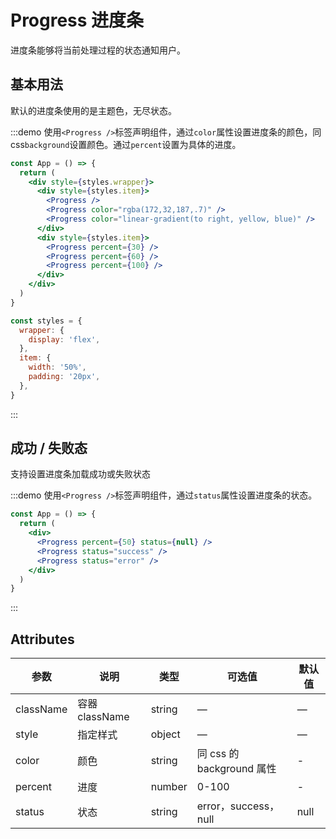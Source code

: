 # Progress 进度条

进度条能够将当前处理过程的状态通知用户。

## 基本用法

默认的进度条使用的是主题色，无尽状态。

:::demo 使用`<Progress />`标签声明组件，通过`color`属性设置进度条的颜色，同 css`background`设置颜色。通过`percent`设置为具体的进度。

```jsx
const App = () => {
  return (
    <div style={styles.wrapper}>
      <div style={styles.item}>
        <Progress />
        <Progress color="rgba(172,32,187,.7)" />
        <Progress color="linear-gradient(to right, yellow, blue)" />
      </div>
      <div style={styles.item}>
        <Progress percent={30} />
        <Progress percent={60} />
        <Progress percent={100} />
      </div>
    </div>
  )
}

const styles = {
  wrapper: {
    display: 'flex',
  },
  item: {
    width: '50%',
    padding: '20px',
  },
}
```

:::

## 成功 / 失败态

支持设置进度条加载成功或失败状态

:::demo 使用`<Progress />`标签声明组件，通过`status`属性设置进度条的状态。

```jsx
const App = () => {
  return (
    <div>
      <Progress percent={50} status={null} />
      <Progress status="success" />
      <Progress status="error" />
    </div>
  )
}
```

:::

## Attributes

| 参数      | 说明           | 类型   | 可选值                    | 默认值 |
| --------- | -------------- | ------ | ------------------------- | ------ |
| className | 容器 className | string | —                         | —      |
| style     | 指定样式       | object | —                         | —      |
| color     | 颜色           | string | 同 css 的 background 属性 | -      |
| percent   | 进度           | number | 0-100                     | -      |
| status    | 状态           | string | error，success，null      | null   |
